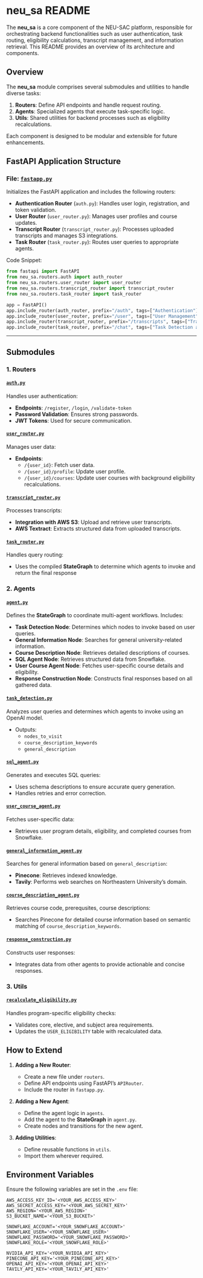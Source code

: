 # neu_sa README

The **neu_sa** is a core component of the NEU-SAC platform, responsible for orchestrating backend functionalities such as user authentication, task routing, eligibility calculations, transcript management, and information retrieval. This README provides an overview of its architecture and components.

## Overview

The **neu_sa** module comprises several submodules and utilities to handle diverse tasks:

1. **Routers**: Define API endpoints and handle request routing.
2. **Agents**: Specialized agents that execute task-specific logic.
3. **Utils**: Shared utilities for backend processes such as eligibility recalculations.

Each component is designed to be modular and extensible for future enhancements.


## FastAPI Application Structure

### File: [`fastapp.py`](/backend/neu_sa/routers/fastapp.py)

Initializes the FastAPI application and includes the following routers:

- **Authentication Router** (`auth.py`): Handles user login, registration, and token validation.
- **User Router** (`user_router.py`): Manages user profiles and course updates.
- **Transcript Router** (`transcript_router.py`): Processes uploaded transcripts and manages S3 integrations.
- **Task Router** (`task_router.py`): Routes user queries to appropriate agents.

Code Snippet:

```python
from fastapi import FastAPI
from neu_sa.routers.auth import auth_router
from neu_sa.routers.user_router import user_router
from neu_sa.routers.transcript_router import transcript_router
from neu_sa.routers.task_router import task_router

app = FastAPI()
app.include_router(auth_router, prefix="/auth", tags=["Authentication"])
app.include_router(user_router, prefix="/user", tags=["User Management"])
app.include_router(transcript_router, prefix="/transcripts", tags=["Transcript Processing"])
app.include_router(task_router, prefix="/chat", tags=["Task Detection and Query"])
```

---

## Submodules

### 1. **Routers**

#### [`auth.py`](/backend/neu_sa/routers/auth.py)
Handles user authentication:
- **Endpoints**: `/register`, `/login`, `/validate-token`
- **Password Validation**: Ensures strong passwords.
- **JWT Tokens**: Used for secure communication.

#### [`user_router.py`](/backend/neu_sa/routers/user_router.py)
Manages user data:
- **Endpoints**:
  - `/{user_id}`: Fetch user data.
  - `/{user_id}/profile`: Update user profile.
  - `/{user_id}/courses`: Update user courses with background eligibility recalculations.

#### [`transcript_router.py`](/backend/neu_sa/routers/transcript_router.py)
Processes transcripts:
- **Integration with AWS S3**: Upload and retrieve user transcripts.
- **AWS Textract**: Extracts structured data from uploaded transcripts.

#### [`task_router.py`](/backend/neu_sa/routers/task_router.py)
Handles query routing:
- Uses the compiled **StateGraph** to determine which agents to invoke and return the final response

### 2. **Agents**

#### [`agent.py`](/backend/neu_sa/agents/agent.py)
Defines the **StateGraph** to coordinate multi-agent workflows. Includes:
- **Task Detection Node**: Determines which nodes to invoke based on user queries.
- **General Information Node**: Searches for general university-related information.
- **Course Description Node**: Retrieves detailed descriptions of courses.
- **SQL Agent Node**: Retrieves structured data from Snowflake.
- **User Course Agent Node**: Fetches user-specific course details and eligibility.
- **Response Construction Node**: Constructs final responses based on all gathered data.

#### [`task_detection.py`](/backend/neu_sa/agents/task_detection.py)
Analyzes user queries and determines which agents to invoke using an OpenAI model.
- Outputs:
  - `nodes_to_visit`
  - `course_description_keywords`
  - `general_description`

#### [`sql_agent.py`](/backend/neu_sa/agents/sql_agent.py)
Generates and executes SQL queries:
- Uses schema descriptions to ensure accurate query generation.
- Handles retries and error correction.

#### [`user_course_agent.py`](/backend/neu_sa/agents/user_course_agent.py)
Fetches user-specific data:
- Retrieves user program details, eligibility, and completed courses from Snowflake.

#### [`general_information_agent.py`](/backend/neu_sa/agents/general_information_agent.py)
Searches for general information based on `general_description`:
- **Pinecone**: Retrieves indexed knowledge.
- **Tavily**: Performs web searches on Northeastern University’s domain.

#### [`course_description_agent.py`](/backend/neu_sa/agents/course_description_agent.py)
Retrieves course code, prerequsites, course descriptions:
- Searches Pinecone for detailed course information based on semantic matching of `course_description_keywords`.

#### [`response_construction.py`](/backend/neu_sa/agents/response_construction.py)
Constructs user responses:
- Integrates data from other agents to provide actionable and concise responses.

### 3. **Utils**

#### [`recalculate_eligibility.py`](/backend/neu_sa/agents/recalculate_eligibility.py)
Handles program-specific eligibility checks:
- Validates core, elective, and subject area requirements.
- Updates the `USER_ELIGIBILITY` table with recalculated data.

## How to Extend

1. **Adding a New Router**:
   - Create a new file under `routers`.
   - Define API endpoints using FastAPI’s `APIRouter`.
   - Include the router in `fastapp.py`.

2. **Adding a New Agent**:
   - Define the agent logic in `agents`.
   - Add the agent to the **StateGraph** in `agent.py`.
   - Create nodes and transitions for the new agent.

3. **Adding Utilities**:
   - Define reusable functions in `utils`.
   - Import them wherever required.

## Environment Variables
Ensure the following variables are set in the `.env` file:

```env
AWS_ACCESS_KEY_ID='<YOUR_AWS_ACCESS_KEY>'
AWS_SECRET_ACCESS_KEY='<YOUR_AWS_SECRET_KEY>'
AWS_REGION='<YOUR_AWS_REGION>'
S3_BUCKET_NAME='<YOUR_S3_BUCKET>'

SNOWFLAKE_ACCOUNT='<YOUR_SNOWFLAKE_ACCOUNT>'
SNOWFLAKE_USER='<YOUR_SNOWFLAKE_USER>'
SNOWFLAKE_PASSWORD='<YOUR_SNOWFLAKE_PASSWORD>'
SNOWFLAKE_ROLE='<YOUR_SNOWFLAKE_ROLE>'

NVIDIA_API_KEY='<YOUR_NVIDIA_API_KEY>'
PINECONE_API_KEY='<YOUR_PINECONE_API_KEY>'
OPENAI_API_KEY='<YOUR_OPENAI_API_KEY>'
TAVILY_API_KEY='<YOUR_TAVILY_API_KEY>'
```
